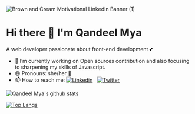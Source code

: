 ![Brown and Cream Motivational LinkedIn Banner (1)](https://user-images.githubusercontent.com/63254870/99305375-b0318800-2821-11eb-9246-47ca6948befd.png)

# Hi there 👋 I'm Qandeel Mya

A web developer passionate about front-end development 💕

- 🔭 I’m currently working on Open sources contribution and also focusing to sharpening my skills of Javascript.
- 😄 Pronouns: she/her 👧
- 📫 How to reach me:
[![Linkedin](https://img.shields.io/badge/linkedin-%230077B5.svg?&style=for-the-badge&logo=linkedin&logoColor=white)](https://www.linkedin.com/in/qandeel-mya/)
&nbsp;
[![Twitter](https://img.shields.io/badge/twitter-%231DA1F2.svg?&style=for-the-badge&logo=twitter&logoColor=white)](https://twitter.com/QandeelMya)

![Qandeel Mya's github stats](https://github-readme-stats.vercel.app/api?username=qmya&show_icons=true&theme=radical)

[![Top Langs](https://github-readme-stats.vercel.app/api/top-langs/?username=qmya)](https://github.com/qmya/github-readme-stats)

